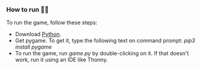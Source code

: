 
### How to run :running_man:
To run the game, follow these steps:
* Download [Python](https://www.python.org/downloads/).
* Get pygame. To get it, type the following text on command prompt: _pip3 install pygame_
* To run the game, run _game.py_ by double-clicking on it. If that doesn't work, run it using an IDE like Thonny.



